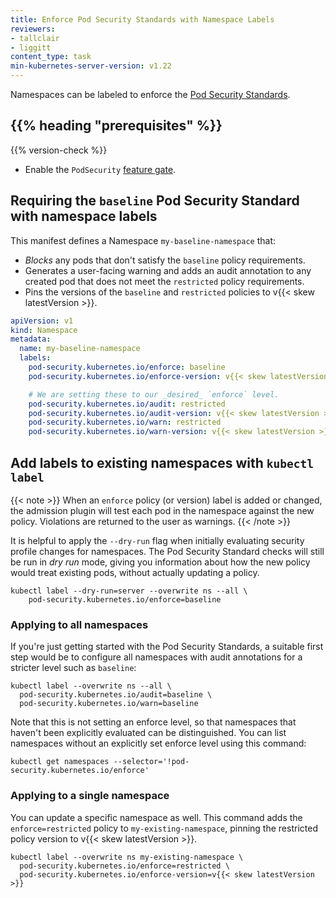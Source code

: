 ```yaml
---
title: Enforce Pod Security Standards with Namespace Labels
reviewers:
- tallclair
- liggitt
content_type: task
min-kubernetes-server-version: v1.22
---
```


Namespaces can be labeled to enforce the [Pod Security Standards](/docs/concepts/security/pod-security-standards).

## {{% heading "prerequisites" %}}

{{% version-check %}}

- Enable the `PodSecurity` [feature gate](/docs/reference/command-line-tools-reference/feature-gates/#feature-gates-for-alpha-or-beta-features).

## Requiring the `baseline` Pod Security Standard with namespace labels

This manifest defines a Namespace `my-baseline-namespace` that:

- _Blocks_ any pods that don't satisfy the `baseline` policy requirements.
- Generates a user-facing warning and adds an audit annotation to any created pod that does not
  meet the `restricted` policy requirements.
- Pins the versions of the `baseline` and `restricted` policies to v{{< skew latestVersion >}}.

```yaml
apiVersion: v1
kind: Namespace
metadata:
  name: my-baseline-namespace
  labels:
    pod-security.kubernetes.io/enforce: baseline
    pod-security.kubernetes.io/enforce-version: v{{< skew latestVersion >}}

    # We are setting these to our _desired_ `enforce` level.
    pod-security.kubernetes.io/audit: restricted
    pod-security.kubernetes.io/audit-version: v{{< skew latestVersion >}}
    pod-security.kubernetes.io/warn: restricted
    pod-security.kubernetes.io/warn-version: v{{< skew latestVersion >}}
```

## Add labels to existing namespaces with `kubectl label`

{{< note >}}
When an `enforce` policy (or version) label is added or changed, the admission plugin will test
each pod in the namespace against the new policy. Violations are returned to the user as warnings.
{{< /note >}}

It is helpful to apply the `--dry-run` flag when initially evaluating security profile changes for
namespaces. The Pod Security Standard checks will still be run in _dry run_ mode, giving you
information about how the new policy would treat existing pods, without actually updating a policy.

```shell
kubectl label --dry-run=server --overwrite ns --all \
    pod-security.kubernetes.io/enforce=baseline
```

### Applying to all namespaces

If you're just getting started with the Pod Security Standards, a suitable first step would be to
configure all namespaces with audit annotations for a stricter level such as `baseline`:

```shell
kubectl label --overwrite ns --all \
  pod-security.kubernetes.io/audit=baseline \
  pod-security.kubernetes.io/warn=baseline
```

Note that this is not setting an enforce level, so that namespaces that haven't been explicitly
evaluated can be distinguished. You can list namespaces without an explicitly set enforce level
using this command:

```shell
kubectl get namespaces --selector='!pod-security.kubernetes.io/enforce'
```

### Applying to a single namespace

You can update a specific namespace as well. This command adds the `enforce=restricted`
policy to `my-existing-namespace`, pinning the restricted policy version to v{{< skew latestVersion >}}.

```shell
kubectl label --overwrite ns my-existing-namespace \
  pod-security.kubernetes.io/enforce=restricted \
  pod-security.kubernetes.io/enforce-version=v{{< skew latestVersion >}}
```
